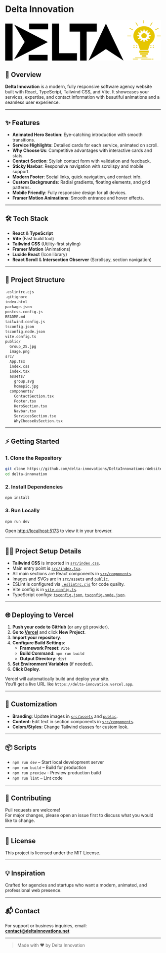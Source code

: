 # Delta Innovation

![Delta Innovation Banner](./public/Group_25.jpg)

## 🚀 Overview

**Delta Innovation** is a modern, fully responsive software agency website built with React, TypeScript, Tailwind CSS, and Vite. It showcases your services, expertise, and contact information with beautiful animations and a seamless user experience.

---

## ✨ Features

- **Animated Hero Section**: Eye-catching introduction with smooth transitions.
- **Service Highlights**: Detailed cards for each service, animated on scroll.
- **Why Choose Us**: Competitive advantages with interactive cards and stats.
- **Contact Section**: Stylish contact form with validation and feedback.
- **Sticky Navbar**: Responsive navigation with scrollspy and mobile support.
- **Modern Footer**: Social links, quick navigation, and contact info.
- **Custom Backgrounds**: Radial gradients, floating elements, and grid patterns.
- **Mobile Friendly**: Fully responsive design for all devices.
- **Framer Motion Animations**: Smooth entrance and hover effects.

---

## 🛠️ Tech Stack

- **React** & **TypeScript**
- **Vite** (Fast build tool)
- **Tailwind CSS** (Utility-first styling)
- **Framer Motion** (Animations)
- **Lucide React** (Icon library)
- **React Scroll** & **Intersection Observer** (Scrollspy, section navigation)

---

## 📁 Project Structure

```
.eslintrc.cjs
.gitignore
index.html
package.json
postcss.config.js
README.md
tailwind.config.js
tsconfig.json
tsconfig.node.json
vite.config.ts
public/
  Group_25.jpg
  image.png
src/
  App.tsx
  index.css
  index.tsx
  assets/
    group.svg
    homepic.jpg
  components/
    ContactSection.tsx
    Footer.tsx
    HeroSection.tsx
    Navbar.tsx
    ServicesSection.tsx
    WhyChooseUsSection.tsx
```

---

## ⚡ Getting Started

### 1. **Clone the Repository**

```sh
git clone https://github.com/delta-innovations/DeltaInnovations-Website.git
cd delta-innovation
```

### 2. **Install Dependencies**

```sh
npm install
```

### 3. **Run Locally**

```sh
npm run dev
```

Open [http://localhost:5173](http://localhost:5173) to view it in your browser.

---

## 🧑‍💻 Project Setup Details

- **Tailwind CSS** is imported in [`src/index.css`](src/index.css).
- Main entry point is [`src/index.tsx`](src/index.tsx).
- All main sections are React components in [`src/components`](src/components).
- Images and SVGs are in [`src/assets`](src/assets) and [`public`](public).
- ESLint is configured via [`.eslintrc.cjs`](.eslintrc.cjs) for code quality.
- Vite config is in [`vite.config.ts`](vite.config.ts).
- TypeScript configs: [`tsconfig.json`](tsconfig.json), [`tsconfig.node.json`](tsconfig.node.json).

---

## 🌐 Deploying to Vercel

1. **Push your code to GitHub** (or any git provider).
2. **Go to [Vercel](https://vercel.com/)** and click **New Project**.
3. **Import your repository**.
4. **Configure Build Settings**:
   - **Framework Preset**: `Vite`
   - **Build Command**: `npm run build`
   - **Output Directory**: `dist`
5. **Set Environment Variables** (if needed).
6. **Click Deploy**.

Vercel will automatically build and deploy your site.  
You’ll get a live URL like `https://delta-innovation.vercel.app`.

---

## 📝 Customization

- **Branding**: Update images in [`src/assets`](src/assets) and [`public`](public).
- **Content**: Edit text in section components in [`src/components`](src/components).
- **Colors/Styles**: Change Tailwind classes for custom look.

---

## 📦 Scripts

- `npm run dev` – Start local development server
- `npm run build` – Build for production
- `npm run preview` – Preview production build
- `npm run lint` – Lint code

---

## 🤝 Contributing

Pull requests are welcome!  
For major changes, please open an issue first to discuss what you would like to change.

---

## 📄 License

This project is licensed under the MIT License.

---

## 💡 Inspiration

Crafted for agencies and startups who want a modern, animated, and professional web presence.

---

## 📬 Contact

For support or business inquiries, email:  
**contact@deltainnovations.net**

---

> Made with ❤️ by Delta Innovation
